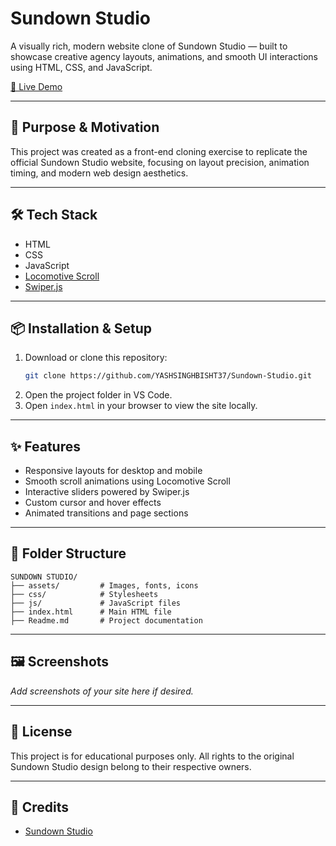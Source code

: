 # Sundown Studio

A visually rich, modern website clone of Sundown Studio — built to showcase creative agency layouts, animations, and smooth UI interactions using HTML, CSS, and JavaScript.

[🔗 Live Demo](https://yashsinghbisht37.github.io/Sundown-Studio/#)

---

## 🚀 Purpose & Motivation

This project was created as a front-end cloning exercise to replicate the official Sundown Studio website, focusing on layout precision, animation timing, and modern web design aesthetics.

---

## 🛠️ Tech Stack

- HTML  
- CSS  
- JavaScript  
- [Locomotive Scroll](https://locomotivemtl.github.io/locomotive-scroll/)  
- [Swiper.js](https://swiperjs.com/)

---

## 📦 Installation & Setup

1. Download or clone this repository:
   ```bash
   git clone https://github.com/YASHSINGHBISHT37/Sundown-Studio.git
   ```
2. Open the project folder in VS Code.
3. Open `index.html` in your browser to view the site locally.

---

## ✨ Features

- Responsive layouts for desktop and mobile
- Smooth scroll animations using Locomotive Scroll
- Interactive sliders powered by Swiper.js
- Custom cursor and hover effects
- Animated transitions and page sections

---

## 📁 Folder Structure

```
SUNDOWN STUDIO/
├── assets/         # Images, fonts, icons
├── css/            # Stylesheets
├── js/             # JavaScript files
├── index.html      # Main HTML file
├── Readme.md       # Project documentation
```

---

## 🖼️ Screenshots

_Add screenshots of your site here if desired._

---

## 📝 License

This project is for educational purposes only. All rights to the original Sundown Studio design belong to their respective owners.

---

## 🙌 Credits

- [Sundown Studio](https://sundown-studio.com/)
